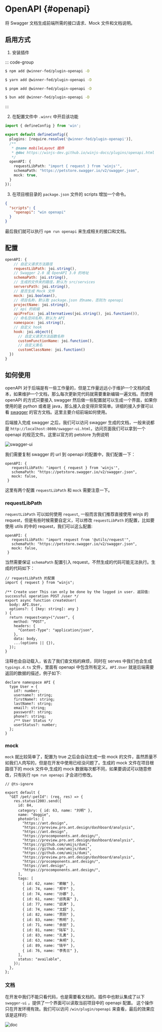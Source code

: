 # OpenAPI {#openapi}
 
将 Swagger 文档生成前端所需的接口请求、Mock 文件和文档说明。

## 启用方式

1. 安装插件

::: code-group

```bash [NPM]
$ npm add @winner-fed/plugin-openapi -D
```

```bash [YARN]
$ yarn add @winner-fed/plugin-openapi -D
```

```bash [PNPM]
$ pnpm add @winner-fed/plugin-openapi -D
```

```bash [BUN]
$ bun add @winner-fed/plugin-openapi -D
```
:::

2. 在配置文件中 `.winrc` 中开启该功能

```ts
import { defineConfig } from 'win';

export default defineConfig({
  plugins: [require.resolve('@winner-fed/plugin-openapi')],
  /**
   * @name mobileLayout 插件
   * @doc https://winjs-dev.github.io/winjs-docs/plugins/openapi.html
   */
  openAPI: {
    requestLibPath: "import { request } from 'winjs'",
    schemaPath: "https://petstore.swagger.io/v2/swagger.json",
    mock: true,
  }
});
```

3. 在项目根目录的 `package.json` 文件的 scripts 增加一个命令。

```json
{
  "scripts": {
    "openapi": "win openapi"
  }
}
```

最后我们就可以执行 `npm run openapi` 来生成相关的接口和文档。

## 配置

```js
openAPI: {
    // 自定义请求方法路径	
    requestLibPath: joi.string(),
    // Swagger 2.0 或 OpenAPI 3.0 的地址  
    schemaPath: joi.string(),
    // 生成的文件夹的路径，默认为 src/services
    serversPath: joi.string(),
    // 是否生成 Mock 文件
    mock: joi.boolean(),
    // 项目名称，默认取 package.json 的name，否则为 openapi
    projectName: joi.string(),
    // api 的前缀
    apiPrefix: joi.alternatives(joi.string(), joi.function()),
    // 命名空间名称，默认为 API
    namespace: joi.string(),
    // 自定义 hook
    hook: joi.object({
      // 自定义请求方法函数名称
      customFunctionName: joi.function(),
      // 自定义类名
      customClassName: joi.function()
  })
}
```

## 如何使用

openAPI 对于后端是有一些工作量的，但是工作量远远小于维护一个文档的成本，如果维护一个文档，那么每次更新完代码就需要重新编辑一遍文档。而使用 openAPI 的方式只要接入 swagger 然后做一些配置就可以生成一个界面，如果你使用的是 python 或者是 java，那么接入会变得异常简单。详细的接入步骤可以看 [swagger](https://swagger.io/) 的官方文档。这里主要介绍前端如何使用。

后端接入完成 swagger 之后，我们可以访问 swagger 生成的文档，一般来说都是 `http://localhost:8080/swagger-ui.html`，访问页面我们可以拿到一个 openapi 的规范文件。这里以官方的 petstore 为例说明

![swagger-ui](/images/plugins/openapi1.png)

我们需要复制 swagger 的 url 到 openapi 的配置中，我们配置一下：

```tsx | pure
openAPI: {
   requestLibPath: "import { request } from 'winjs'",
   schemaPath: "https://petstore.swagger.io/v2/swagger.json",
   mock: false,
 }
```

这里有两个配置 `requestLibPath` 和 `mock` 需要注意一下。

### requestLibPath

`requestLibPath` 可以如何使用 `request`, 一般而言我们推荐直接使用 winjs 的 request，但是有些时候需要自定义，可以修改 `requestLibPath` 的配置，比如要使用 utils 的中的 request，我们可以这么配置:

```tsx | pure
openAPI: {
   requestLibPath: "import request from '@utils/request'",
   schemaPath: "https://petstore.swagger.io/v2/swagger.json",
   mock: false,
 }
```

当然需要保证 `schemaPath` 配置引入 request，不然生成的代码可能无法执行。生成的代码如下：

```tsx | pure
// requestLibPath 的配置
import { request } from "winjs";

/** Create user This can only be done by the logged in user. 返回值: successful operation POST /user */
export async function createUser(
  body: API.User,
  options?: { [key: string]: any }
) {
  return request<any>("/user", {
    method: "POST",
    headers: {
      "Content-Type": "application/json",
    },
    data: body,
    ...(options || {}),
  });
}
```

注释也会自动载入，省去了我们查文档的麻烦，同时在 serves 中我们也会生成 `typings.d.ts` 文件，里面有 openapi 中包含所有定义。`API.User` 就是后端需要返回的数据的描述，例子如下:

```tsx | pure
declare namespace API {
  type User = {
    id?: number;
    username?: string;
    firstName?: string;
    lastName?: string;
    email?: string;
    password?: string;
    phone?: string;
    /** User Status */
    userStatus?: number;
  };
}
```

### mock

`mock` 就比较简单了，配置为 true 之后会自动生成一些 mock 的文件，虽然质量不如我们人肉写的，但是在开发中使用已经没问题了。生成的 mock 文件在项目根路径下的 mock 文件中,生成的 mock 数据每次都不同，如果要调试可以随意修改，只有执行 `npm run openapi` 才会进行修改。

```tsx | pure
// @ts-ignore

export default {
  "GET /pet/:petId": (req, res) => {
    res.status(200).send({
      id: 84,
      category: { id: 63, name: "刘明" },
      name: "doggie",
      photoUrls: [
        "https://ant.design",
        "https://preview.pro.ant.design/dashboard/analysis",
        "https://ant.design",
        "https://procomponents.ant.design/",
        "https://preview.pro.ant.design/dashboard/analysis",
        "https://github.com/umijs/dumi",
        "https://github.com/umijs/dumi",
        "https://github.com/umijs/dumi",
        "https://preview.pro.ant.design/dashboard/analysis",
        "https://procomponents.ant.design/",
        "https://ant.design",
        "https://procomponents.ant.design/",
      ],
      tags: [
        { id: 62, name: "赖敏" },
        { id: 74, name: "郑平" },
        { id: 74, name: "孙娜" },
        { id: 61, name: "邱秀英" },
        { id: 77, name: "邱涛" },
        { id: 74, name: "文超" },
        { id: 82, name: "贾刚" },
        { id: 83, name: "熊明" },
        { id: 71, name: "余丽" },
        { id: 81, name: "陆军" },
        { id: 83, name: "孔勇" },
        { id: 63, name: "朱明" },
        { id: 89, name: "钱平" },
        { id: 76, name: "李秀兰" },
      ],
      status: "available",
    });
  },
};

```

### 文档

在开发中我们不能只看代码，也是需要看文档的。插件中也默认集成了以下 `swagger-ui` ，提供了一个界面可以读取当前项目中的 openapi 配置。
这个操作只在开发环境有效。我们可以访问 `/win/plugin/openapi` 来查看，最后的效果应该是这样的:

![doc](/images/plugins/openapi1.png)
